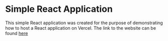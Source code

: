 # Simple React Application

This simple React application was created for the purpose of demonstrating how to host a React application on Vercel. The link to the website can be found [here](https://simple-react-application.vercel.app/)


